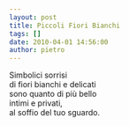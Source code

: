 ```yaml
---
layout: post
title: Piccoli Fiori Bianchi
tags: []
date: 2010-04-01 14:56:00
author: pietro
---
```

Simbolici sorrisi<br/>di fiori bianchi e delicati<br/>sono quanto di più bello<br/>intimi e privati,<br/>al soffio del tuo sguardo.
